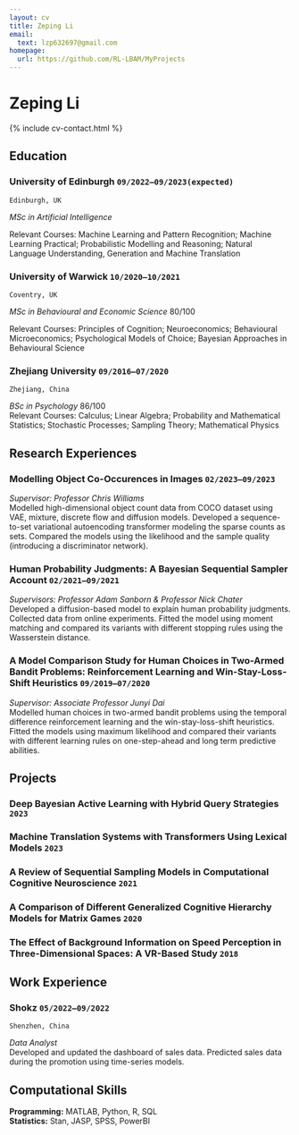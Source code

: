 ```yaml
---
layout: cv
title: Zeping Li
email:
  text: lzp632697@gmail.com
homepage:
  url: https://github.com/RL-LBAM/MyProjects
---
```


# Zeping **Li**

<!--
include contact information from the front matter
Supported arguments:
    - homepage: url, text
    - phone
    - email
-->

{% include cv-contact.html %}

## Education

### **University of Edinburgh** `09/2022–09/2023(expected)`

```
Edinburgh, UK
```

*MSc in Artificial Intelligence*



Relevant Courses: Machine Learning and Pattern Recognition; Machine Learning Practical; Probabilistic Modelling and Reasoning; Natural Language Understanding, Generation and Machine Translation

### **University of Warwick** `10/2020–10/2021`

```
Coventry, UK
```

*MSc in Behavioural and Economic Science* 80/100



Relevant Courses: Principles of Cognition; Neuroeconomics; Behavioural Microeconomics; Psychological Models of Choice; Bayesian Approaches in Behavioural Science

### **Zhejiang University** `09/2016–07/2020`

```
Zhejiang, China
```

*BSc in Psychology* 86/100  
Relevant Courses: Calculus; Linear Algebra; Probability and Mathematical Statistics; Stochastic Processes; Sampling Theory; Mathematical Physics

## Research Experiences
### **Modelling Object Co-Occurences in Images** `02/2023–09/2023`
*Supervisor: Professor Chris Williams*  
Modelled high-dimensional object count data from COCO dataset using VAE, mixture, discrete flow and diffusion models. Developed a sequence-to-set variational autoencoding transformer modeling the sparse counts as sets. Compared the models using the likelihood and the sample quality (introducing a discriminator network).

### **Human Probability Judgments: A Bayesian Sequential Sampler Account** `02/2021–09/2021`
*Supervisors: Professor Adam Sanborn & Professor Nick Chater*  
Developed a diffusion-based model to explain human probability judgments. Collected data from online experiments. Fitted the model using moment matching and compared its variants with different stopping rules using the Wasserstein distance.

### **A Model Comparison Study for Human Choices in Two-Armed Bandit Problems: Reinforcement Learning and Win-Stay-Loss-Shift Heuristics** `09/2019–07/2020`  
*Supervisor: Associate Professor Junyi Dai*  
Modelled human choices in two-armed bandit problems using the temporal difference reinforcement learning and the win-stay-loss-shift heuristics. Fitted the models using maximum likelihood and compared their variants with different learning rules on one-step-ahead and long term predictive abilities.

## Projects
### **Deep Bayesian Active Learning with Hybrid Query Strategies** `2023`
### **Machine Translation Systems with Transformers Using Lexical Models** `2023`
### **A Review of Sequential Sampling Models in Computational Cognitive Neuroscience** `2021`
### **A Comparison of Different Generalized Cognitive Hierarchy Models for Matrix Games** `2020`
### **The Effect of Background Information on Speed Perception in Three-Dimensional Spaces: A VR-Based Study** `2018`


## Work Experience
### **Shokz** `05/2022–09/2022`
```
Shenzhen, China
```
*Data Analyst*   
Developed and updated the dashboard of sales data. Predicted sales data during the promotion using time-series models.


## Computational Skills
**Programming:** MATLAB, Python, R, SQL  
**Statistics:** Stan, JASP, SPSS, PowerBI



<!-- ### Footer

-->
